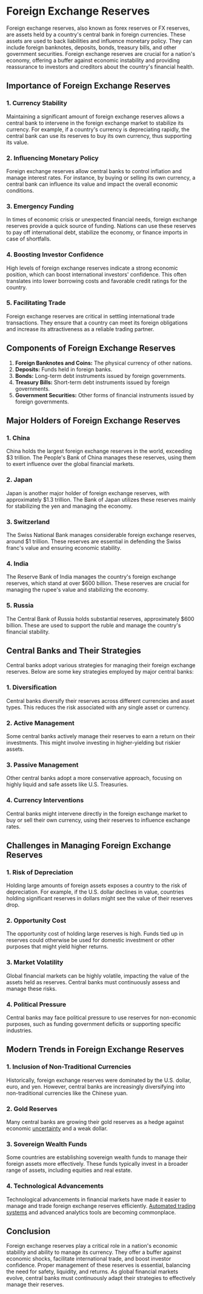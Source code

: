 # Foreign Exchange Reserves

Foreign exchange reserves, also known as forex reserves or FX reserves, are assets held by a country's central bank in foreign currencies. These assets are used to back liabilities and influence monetary policy. They can include foreign banknotes, deposits, bonds, treasury bills, and other government securities. Foreign exchange reserves are crucial for a nation's economy, offering a buffer against economic instability and providing reassurance to investors and creditors about the country's financial health.

## Importance of Foreign Exchange Reserves

### 1. Currency Stability
Maintaining a significant amount of foreign exchange reserves allows a central bank to intervene in the foreign exchange market to stabilize its currency. For example, if a country's currency is depreciating rapidly, the central bank can use its reserves to buy its own currency, thus supporting its value.

### 2. Influencing Monetary Policy
Foreign exchange reserves allow central banks to control inflation and manage interest rates. For instance, by buying or selling its own currency, a central bank can influence its value and impact the overall economic conditions.

### 3. Emergency Funding
In times of economic crisis or unexpected financial needs, foreign exchange reserves provide a quick source of funding. Nations can use these reserves to pay off international debt, stabilize the economy, or finance imports in case of shortfalls.

### 4. Boosting Investor Confidence
High levels of foreign exchange reserves indicate a strong economic position, which can boost international investors' confidence. This often translates into lower borrowing costs and favorable credit ratings for the country.

### 5. Facilitating Trade
Foreign exchange reserves are critical in settling international trade transactions. They ensure that a country can meet its foreign obligations and increase its attractiveness as a reliable trading partner.

## Components of Foreign Exchange Reserves

1. **Foreign Banknotes and Coins:** The physical currency of other nations.
2. **Deposits:** Funds held in foreign banks.
3. **Bonds:** Long-term debt instruments issued by foreign governments.
4. **Treasury Bills:** Short-term debt instruments issued by foreign governments.
5. **Government Securities:** Other forms of financial instruments issued by foreign governments.

## Major Holders of Foreign Exchange Reserves

### 1. China
China holds the largest foreign exchange reserves in the world, exceeding $3 trillion. The People's Bank of China manages these reserves, using them to exert influence over the global financial markets.

### 2. Japan
Japan is another major holder of foreign exchange reserves, with approximately $1.3 trillion. The Bank of Japan utilizes these reserves mainly for stabilizing the yen and managing the economy.

### 3. Switzerland
The Swiss National Bank manages considerable foreign exchange reserves, around $1 trillion. These reserves are essential in defending the Swiss franc's value and ensuring economic stability.

### 4. India
The Reserve Bank of India manages the country's foreign exchange reserves, which stand at over $600 billion. These reserves are crucial for managing the rupee's value and stabilizing the economy.

### 5. Russia
The Central Bank of Russia holds substantial reserves, approximately $600 billion. These are used to support the ruble and manage the country's financial stability.

## Central Banks and Their Strategies

Central banks adopt various strategies for managing their foreign exchange reserves. Below are some key strategies employed by major central banks:

### 1. Diversification
Central banks diversify their reserves across different currencies and asset types. This reduces the risk associated with any single asset or currency.

### 2. Active Management
Some central banks actively manage their reserves to earn a return on their investments. This might involve investing in higher-yielding but riskier assets.

### 3. Passive Management
Other central banks adopt a more conservative approach, focusing on highly liquid and safe assets like U.S. Treasuries.

### 4. Currency Interventions
Central banks might intervene directly in the foreign exchange market to buy or sell their own currency, using their reserves to influence exchange rates.

## Challenges in Managing Foreign Exchange Reserves

### 1. Risk of Depreciation
Holding large amounts of foreign assets exposes a country to the risk of depreciation. For example, if the U.S. dollar declines in value, countries holding significant reserves in dollars might see the value of their reserves drop.

### 2. Opportunity Cost
The opportunity cost of holding large reserves is high. Funds tied up in reserves could otherwise be used for domestic investment or other purposes that might yield higher returns.

### 3. Market Volatility
Global financial markets can be highly volatile, impacting the value of the assets held as reserves. Central banks must continuously assess and manage these risks.

### 4. Political Pressure
Central banks may face political pressure to use reserves for non-economic purposes, such as funding government deficits or supporting specific industries.

## Modern Trends in Foreign Exchange Reserves

### 1. Inclusion of Non-Traditional Currencies
Historically, foreign exchange reserves were dominated by the U.S. dollar, euro, and yen. However, central banks are increasingly diversifying into non-traditional currencies like the Chinese yuan.

### 2. Gold Reserves
Many central banks are growing their gold reserves as a hedge against economic [uncertainty](../u/uncertainty_in_trading.md) and a weak dollar.

### 3. Sovereign Wealth Funds
Some countries are establishing sovereign wealth funds to manage their foreign assets more effectively. These funds typically invest in a broader range of assets, including equities and real estate.

### 4. Technological Advancements
Technological advancements in financial markets have made it easier to manage and trade foreign exchange reserves efficiently. [Automated trading systems](../a/automated_trading_systems.md) and advanced analytics tools are becoming commonplace.

## Conclusion

Foreign exchange reserves play a critical role in a nation's economic stability and ability to manage its currency. They offer a buffer against economic shocks, facilitate international trade, and boost investor confidence. Proper management of these reserves is essential, balancing the need for safety, liquidity, and returns. As global financial markets evolve, central banks must continuously adapt their strategies to effectively manage their reserves.
